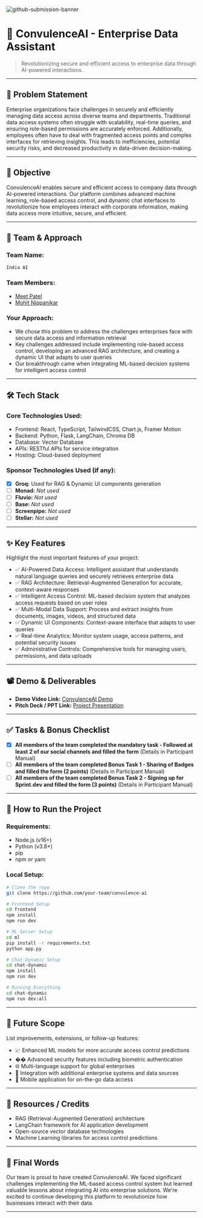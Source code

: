 
![github-submission-banner](https://github.com/user-attachments/assets/a1493b84-e4e2-456e-a791-ce35ee2bcf2f)

# 🚀 ConvulenceAI - Enterprise Data Assistant

> Revolutionizing secure and efficient access to enterprise data through AI-powered interactions.

---

## 📌 Problem Statement

Enterprise organizations face challenges in securely and efficiently managing data access across diverse teams and departments. Traditional data access systems often struggle with scalability, real-time queries, and ensuring role-based permissions are accurately enforced. Additionally, employees often have to deal with fragmented access points and complex interfaces for retrieving insights. This leads to inefficiencies, potential security risks, and decreased productivity in data-driven decision-making.

---

## 🎯 Objective

ConvulenceAI enables secure and efficient access to company data through AI-powered interactions. Our platform combines advanced machine learning, role-based access control, and dynamic chat interfaces to revolutionize how employees interact with corporate information, making data access more intuitive, secure, and efficient.

---

## 🧠 Team & Approach

### Team Name:  
`India AI`

### Team Members:  
- [Meet Patel](https://github.com/meet244)
- [Mohit Nippanikar](https://github.com/mohit-Nippanikar78)

### Your Approach:  
- We chose this problem to address the challenges enterprises face with secure data access and information retrieval
- Key challenges addressed include implementing role-based access control, developing an advanced RAG architecture, and creating a dynamic UI that adapts to user queries
- Our breakthrough came when integrating ML-based decision systems for intelligent access control

---

## 🛠️ Tech Stack

### Core Technologies Used:
- Frontend: React, TypeScript, TailwindCSS, Chart.js, Framer Motion
- Backend: Python, Flask, LangChain, Chroma DB
- Database: Vector Database
- APIs: RESTful APIs for service integration
- Hosting: Cloud-based deployment

### Sponsor Technologies Used (if any):
- [X] **Groq:** Used for RAG & Dynamic UI components generation  
- [ ] **Monad:** _Not used_  
- [ ] **Fluvio:** _Not used_  
- [ ] **Base:** _Not used_  
- [ ] **Screenpipe:** _Not used_  
- [ ] **Stellar:** _Not used_

---

## ✨ Key Features

Highlight the most important features of your project:

- ✅ AI-Powered Data Access: Intelligent assistant that understands natural language queries and securely retrieves enterprise data  
- ✅ RAG Architecture: Retrieval-Augmented Generation for accurate, context-aware responses  
- ✅ Intelligent Access Control: ML-based decision system that analyzes access requests based on user roles  
- ✅ Multi-Modal Data Support: Process and extract insights from documents, images, videos, and structured data  
- ✅ Dynamic UI Components: Context-aware interface that adapts to user queries
- ✅ Real-time Analytics: Monitor system usage, access patterns, and potential security issues
- ✅ Administrative Controls: Comprehensive tools for managing users, permissions, and data uploads

---

## 📽️ Demo & Deliverables

- **Demo Video Link:** [ConvulenceAI Demo](https://youtu.be/aykmc4uYBus)  
- **Pitch Deck / PPT Link:** [Project Presentation](https://www.canva.com/design/DAGlnrRP-dg/XcjQSU9v_UeLUC6m-rA8WA/edit?utm_content=DAGlnrRP-dg&utm_campaign=designshare&utm_medium=link2&utm_source=sharebutton)  

---

## ✅ Tasks & Bonus Checklist

- [X] **All members of the team completed the mandatory task - Followed at least 2 of our social channels and filled the form** (Details in Participant Manual)  
- [ ] **All members of the team completed Bonus Task 1 - Sharing of Badges and filled the form (2 points)**  (Details in Participant Manual)
- [ ] **All members of the team completed Bonus Task 2 - Signing up for Sprint.dev and filled the form (3 points)**  (Details in Participant Manual)

---

## 🧪 How to Run the Project

### Requirements:
- Node.js (v16+)
- Python (v3.8+)
- pip
- npm or yarn

### Local Setup:
```bash
# Clone the repo
git clone https://github.com/your-team/convulence-ai

# Frontend Setup
cd frontend
npm install
npm run dev

# ML Server Setup
cd ml
pip install -r requirements.txt
python app.py

# Chat-Dynamic Setup
cd chat-dynamic
npm install
npm run dev

# Running Everything
cd chat-dynamic
npm run dev:all
```

---

## 🧬 Future Scope

List improvements, extensions, or follow-up features:

- 📈 Enhanced ML models for more accurate access control predictions  
- ��️ Advanced security features including biometric authentication  
- 🌐 Multi-language support for global enterprises  
- 🔄 Integration with additional enterprise systems and data sources
- 📱 Mobile application for on-the-go data access

---

## 📎 Resources / Credits

- RAG (Retrieval-Augmented Generation) architecture
- LangChain framework for AI application development
- Open-source vector database technologies
- Machine Learning libraries for access control predictions

---

## 🏁 Final Words

Our team is proud to have created ConvulenceAI. We faced significant challenges implementing the ML-based access control system but learned valuable lessons about integrating AI into enterprise solutions. We're excited to continue developing this platform to revolutionize how businesses interact with their data.

---
